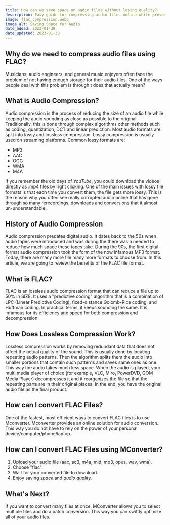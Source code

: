 ```yaml
---
title: How can we save space on audio files without losing quality?
description: Easy guide for compressing audio files online while preserving the quality. Learn how FLAC works and the difference between lossy and lossless compression. Provide insights to some of the methods through which lossless compression is achieved.
image: flac_compression.webp
image_alt: Saving Space for Audio
date_added: 2023-01-30
date_updated: 2023-01-30
---
```


## Why do we need to compress audio files using FLAC?
Musicians, audio engineers, and general music enjoyers often face the problem of not having enough storage for their audio files. One of the ways people deal with this problem is through t does that actually mean?

## What is Audio Compression?
Audio compression is the process of reducing the size of an audio file while keeping the audio sounding as close as possible to the original. Traditionally, this is done through complex algorithms other methods such as coding, quantization, DCT and linear prediction. Most audio formats are split into lossy and lossless compression. Lossy compression is usually used on streaming platforms. Common lossy formats are:

 -  MP3
-   AAC
-   OGG
-   WMA
-   M4A

If you remember the old days of *YouTube*, you could download the videos directly as .mp4 files by right clicking. One of the main issues with lossy file formats is that each time you convert them, the file gets more lossy. This is the reason why you often see really corrupted audio online that has gone through so many rerecordings, downloads and conversions that it almost un-understandable. 

## History of Audio Compression
Audio compression predates digital audio. It dates back to the 50s when audio tapes were introduced and was during the there was a needed to reduce how much space these tapes take. During the 90s, the first digital format audio compression took the form of the now infamous MP3 format. Today, there are many more file many more formats to choose from. In this article, we are going to review the benefits of the FLAC file format.

## What is FLAC?
FLAC is an lossless audio compression format that can reduce a file up to 50% in SIZE. It uses a "predictive coding" algorithm that is a combination of LPC (Linear Predictive Coding), fixed-distance Golomb-Rice coding, and Huffman coding. In practical terms, it keeps sounding the same. It is infamous for its efficiency and speed for both compression and decompression.

## How Does Lossless Compression Work?
Lossless compression works by removing redundant data that does not affect the actual quality of the sound. This is usually done by locating repeating audio patterns. Then the algorithm splits them the audio into smaller portions that contain such patterns and saves same ones as one. This way the audio takes much less space. When the audio is played, your multi media player of choice (for example, VLC, Miro, PowerDVD, GOM Media Player) decompresses it and it reorganizes the file so that the repeating parts are in their original places. In the end, you have the original audio file as the final product.   

## How can I convert FLAC Files?
One of the fastest, most efficient ways to convert FLAC files is to use Mconverter. Mconverter provides an online solution for audio conversion. This way you do not have to rely on the power of your personal device/computer/phone/laptop.

## How can I convert FLAC Files using MConverter?
 1. Upload your audio file (aac, ac3, m4a, mid, mp3, opus, wav, wma).
 2. Choose "flac".
 3. Wait for your converted file to download.
 4. Enjoy saving *space* and *audio quality*.

## What's Next?
If you want to convert many files at once, MConverter allows you to select multiple files and do a batch conversion. This way you can swiftly optimize all of your audio files.
